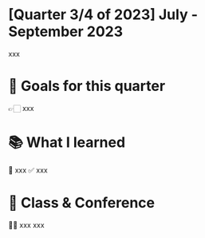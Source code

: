 # [Quarter 3/4 of 2023] July - September 2023
xxx

# 🎯 Goals for this quarter
👉🏻 xxx

# 📚 What I learned
🚀 xxx
✅ xxx

# 🎤 Class & Conference
✍🏻 xxx
xxx

